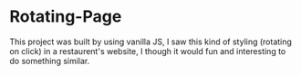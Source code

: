 # Rotating-Page
This project was built by using vanilla JS, I saw this kind of styling (rotating on click) in a restaurent's website,
I though it would fun and interesting to do something similar.
